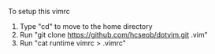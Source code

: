 To setup this vimrc
1. Type "cd" to move to the home directory
2. Run "git clone https://github.com/hcseob/dotvim.git .vim"
3. Run "cat runtime vimrc > .vimrc"
